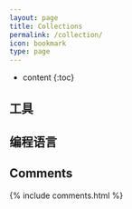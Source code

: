 ```yaml
---
layout: page
title: Collections
permalink: /collection/
icon: bookmark
type: page
---
```


* content
{:toc}

## 工具

## 编程语言


## Comments

{% include comments.html %}
